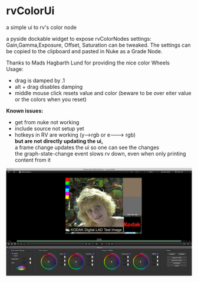 # rvColorUi
a simple ui to rv's color node

a pyside dockable widget to expose rvColorNodes settings:
Gain,Gamma,Exposure, Offset, Saturation can be tweaked.
The settings can be copied to the clipboard and pasted in Nuke as a Grade Node.

Thanks to Mads Hagbarth Lund for providing the nice color Wheels  
Usage:  
- drag is damped by .1 
- alt + drag disables damping
- middle mouse click resets value and color (beware to be over eiter value or the colors when you reset)

**Known issues:**  
- get from nuke not working
- include source not setup yet
- hotkeys in RV are working (y-->rgb or e---> rgb)  
**but are not directly updating the ui,**  
a frame change updates the ui so one can see the changes  
the graph-state-change event slows rv down, even when only printing content from it  


![image showcase](/docs/rvColorUi.jpg?raw=true "ColorUi")